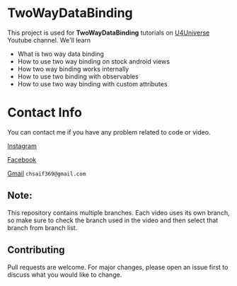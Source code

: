 # TwoWayDataBinding

This project is used for **TwoWayDataBinding** tutorials on [U4Universe](https://www.youtube.com/u4universe) Youtube channel.
We'll learn
* What is two way data binding
* How to use two way binding on stock android views
* How two way binding works internally
* How to use two binding with observables
* How to use two way binding with custom attributes


# Contact Info
You can contact me if you have any problem related to code or video.

[Instagram](https://www.instagram.com/saifi369/)

[Facebook](https://www.facebook.com/saifi369)

[Gmail](chsaif369@gmail.com)  ```chsaif369@gmail.com```


## Note:

This repository contains multiple branches. Each video uses its own branch, so make sure to check the branch used in the video and then select that branch from branch list.

## Contributing
Pull requests are welcome. For major changes, please open an issue first to discuss what you would like to change.


